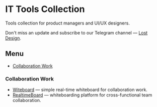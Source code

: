 # IT Tools Collection

Tools collection for product managers and UI/UX designers.

Don't miss an update and subscribe to our Telegram channel — [Lost Design](https://tglink.me/lostdesign).

## Menu

* [Collaboration Work](#collaboration-work)

### Collaboration Work

* [Witeboard](https://www.witeboard.com/) — simple real-time whiteboard for collaboration work.
* [RealtimeBoard](https://www.realtimeboard.com/) — whiteboarding platform for
cross-functional team collaboration.
